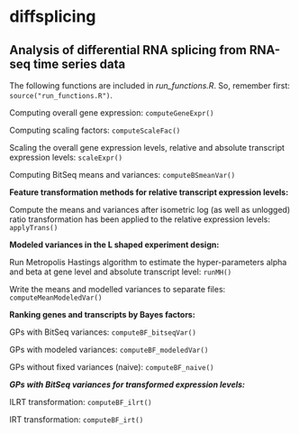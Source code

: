 # diffsplicing
## Analysis of differential RNA splicing from RNA-seq time series data

The following functions are included in *run_functions.R*. So, remember first: `source("run_functions.R")`.

Computing overall gene expression:  `computeGeneExpr()`

Computing scaling factors: `computeScaleFac()`

Scaling the overall gene expression levels, relative and absolute transcript expression levels: `scaleExpr()`

Computing BitSeq means and variances: `computeBSmeanVar()`

**Feature transformation methods for relative transcript expression levels:**

Compute the means and variances after isometric log (as well as unlogged) ratio transformation has been applied to the relative expression levels: `applyTrans()`

**Modeled variances in the L shaped experiment design:**

Run Metropolis Hastings algorithm to estimate the hyper-parameters alpha and beta at gene level and absolute transcript level: `runMH()`

Write the means and modelled variances to separate files: `computeMeanModeledVar()`

**Ranking genes and transcripts by Bayes factors:**

GPs with BitSeq variances: `computeBF_bitseqVar()`

GPs with modeled variances: `computeBF_modeledVar()`

GPs without fixed variances (naive): `computeBF_naive()`

***GPs with BitSeq variances for transformed expression levels:***

ILRT transformation: `computeBF_ilrt()`

IRT transformation: `computeBF_irt()`






